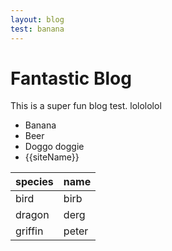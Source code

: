 ```yaml
---
layout: blog
test: banana
---
```


# Fantastic Blog

This is a super fun blog test. lolololol

* Banana
* Beer
* Doggo doggie
* {{siteName}}

| species | name |
| --- | --- |
| bird | birb |
| dragon | derg |
| griffin | peter |
